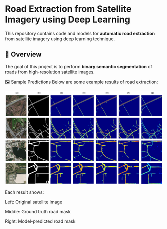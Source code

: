 # Road Extraction from Satellite Imagery using Deep Learning

This repository contains code and models for **automatic road extraction** from satellite imagery using deep learning technique.

## 📌 Overview

The goal of this project is to perform **binary semantic segmentation** of roads from high-resolution satellite images. 

🖼️ Sample Predictions
Below are some example results of road extraction:

<p align="center"> <img src="fig4.png" alt="Sample Prediction" width="600"/> </p>
Each result shows:

Left: Original satellite image

Middle: Ground truth road mask

Right: Model-predicted road mask
